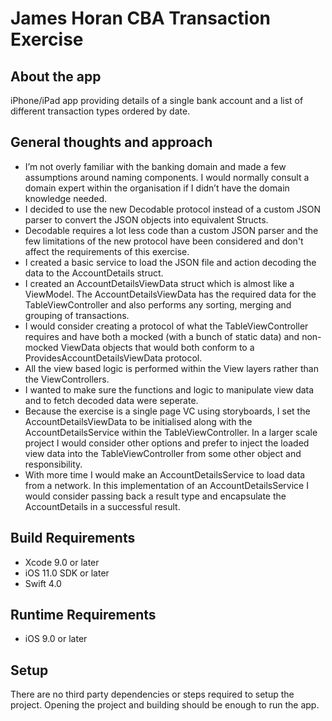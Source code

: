 # James Horan CBA Transaction Exercise

## About the app
iPhone/iPad app providing details of a single bank account and a list of different transaction types ordered by date.

## General thoughts and approach
+ I’m not overly familiar with the banking domain and made a few assumptions around naming components. I would normally consult a domain expert within the organisation if I didn’t have the domain knowledge needed.
+ I decided to use the new Decodable protocol instead of a custom JSON parser to convert the JSON objects into equivalent Structs.
+ Decodable requires a lot less code than a custom JSON parser and the few limitations of the new protocol have been considered and don't affect the requirements of this exercise.
+ I created a basic service to load the JSON file and action decoding the data to the AccountDetails struct.
+ I created an AccountDetailsViewData struct which is almost like a ViewModel. The AccountDetailsViewData has the required data for the TableViewController and also performs any sorting, merging and grouping of transactions.
+ I would consider creating a protocol of what the TableViewController requires and have both a mocked (with a bunch of static data) and non-mocked ViewData objects that would both conform to a ProvidesAccountDetailsViewData protocol.
+ All the view based logic is performed within the View layers rather than the ViewControllers.
+ I wanted to make sure the functions and logic to manipulate view data and to fetch decoded data were seperate.
+ Because the exercise is a single page VC using storyboards, I set the AccountDetailsViewData to be initialised along with the AccountDetailsService within the TableViewController. In a larger scale project I would consider other options and prefer to inject the loaded view data into the TableViewController from some other object and responsibility.
+ With more time I would make an AccountDetailsService to load data from a network. In this implementation of an AccountDetailsService I would consider passing back a result type and encapsulate the AccountDetails in a successful result.

## Build Requirements
+ Xcode 9.0 or later
+ iOS 11.0 SDK or later
+ Swift 4.0

## Runtime Requirements
+ iOS 9.0 or later

## Setup
There are no third party dependencies or steps required to setup the project.
Opening the project and building should be enough to run the app.
